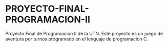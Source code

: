 # PROYECTO-FINAL-PROGRAMACION-II
Proyecto Final de Programacion II de la UTN. Este proyecto es un juego de aventura por turnos programado en el lenguaje de programacion C.
